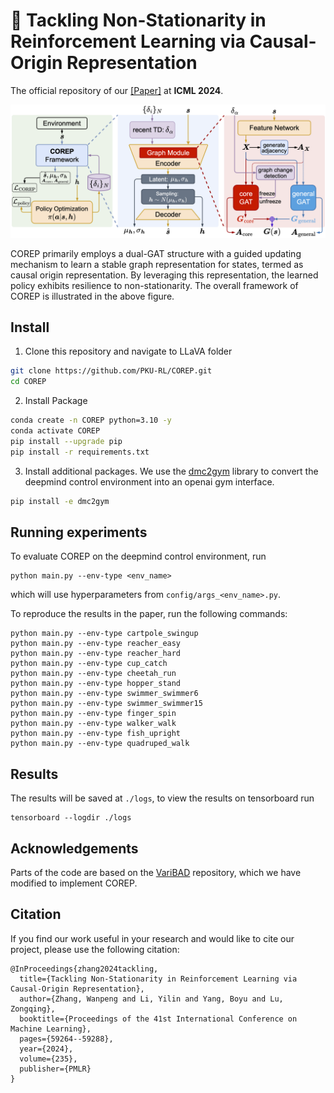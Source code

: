 # 📄 Tackling Non-Stationarity in Reinforcement Learning via Causal-Origin Representation
      
The official repository of our [[Paper]](https://openreview.net/pdf?id=WLGWMDtj8L) at **ICML 2024**.

![COREP](imgs/COREP_framework.png)

COREP primarily employs a dual-GAT structure with a guided updating mechanism to learn a stable graph representation for states, termed as causal origin representation. By leveraging this representation, the learned policy exhibits resilience to non-stationarity. The overall framework of COREP is illustrated in the above figure.

## Install

1. Clone this repository and navigate to LLaVA folder

```bash
git clone https://github.com/PKU-RL/COREP.git
cd COREP
```

2. Install Package

```bash
conda create -n COREP python=3.10 -y
conda activate COREP
pip install --upgrade pip
pip install -r requirements.txt
```

3. Install additional packages. We use the [dmc2gym](https://github.com/denisyarats/dmc2gym) library to convert the deepmind control environment into an openai gym interface.

```bash
pip install -e dmc2gym
```

## Running experiments

To evaluate COREP on the deepmind control environment, run

```
python main.py --env-type <env_name>
``` 

which will use hyperparameters from `config/args_<env_name>.py`. 

To reproduce the results in the paper, run the following commands:

```
python main.py --env-type cartpole_swingup
python main.py --env-type reacher_easy
python main.py --env-type reacher_hard
python main.py --env-type cup_catch
python main.py --env-type cheetah_run
python main.py --env-type hopper_stand
python main.py --env-type swimmer_swimmer6
python main.py --env-type swimmer_swimmer15
python main.py --env-type finger_spin
python main.py --env-type walker_walk
python main.py --env-type fish_upright
python main.py --env-type quadruped_walk
```

## Results

The results will be saved at `./logs`, to view the results on tensorboard run

```
tensorboard --logdir ./logs
```

## Acknowledgements

Parts of the code are based on the [VariBAD](https://github.com/lmzintgraf/varibad) repository, which we have modified to implement COREP.

## Citation

If you find our work useful in your research and would like to cite our project, please use the following citation:
```
@InProceedings{zhang2024tackling,
  title={Tackling Non-Stationarity in Reinforcement Learning via Causal-Origin Representation},
  author={Zhang, Wanpeng and Li, Yilin and Yang, Boyu and Lu, Zongqing},
  booktitle={Proceedings of the 41st International Conference on Machine Learning},
  pages={59264--59288},
  year={2024},
  volume={235},
  publisher={PMLR}
}
```
